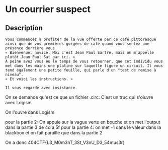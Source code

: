 # Un courrier suspect

## Description

```
Vous commencez à profiter de la vue offerte par ce café pittoresque ainsi que de vos premières gorgées de café quand vous sentez une présence derrière vous.
« Bienvenue, novice. Moi c'est Jean Paul Sartre, mais on m'appelle plutôt Jean Paul Sat par ici. »
À peine avez vous eu le temps de vous retourner, que cet individu vous met dans les mains une platine sur laquelle figure un circuit. Il vous tend également une petite feuille, qui parle d'un "test de remise à niveau".
« Et voici les instructions. »
 
Il vous regarde avec insistance.
```

On se demande qu'est ce que un fichier .circ: C'est un truc qui s'oiuvre avec Logism

On l'ouvre dans Logism

pour la partie 2: On appuie sur la vague verte en bouche et on met l'output dans la partie 3 de 4d a 5f
pour la partie 4: on met -1 dans le valeur dans la blackbox et on fait paraille que dans la partie 2

On a donc 404CTF{L3_M0m3nT_3St_V3nU_D3_54mus3r}
